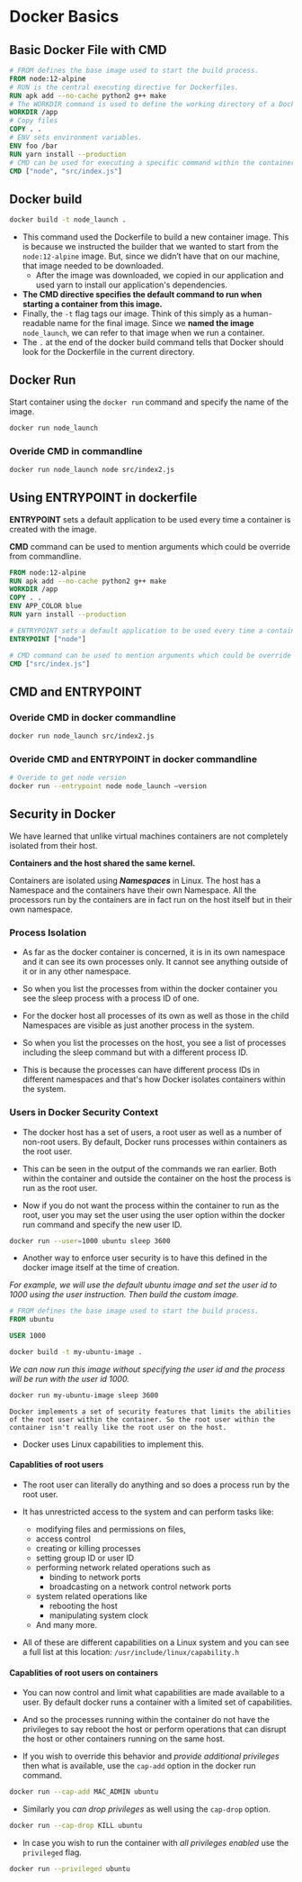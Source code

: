 # **Docker Basics**

## **Basic Docker File with CMD**
```dockerfile
# FROM defines the base image used to start the build process.
FROM node:12-alpine 
# RUN is the central executing directive for Dockerfiles.
RUN apk add --no-cache python2 g++ make
# The WORKDIR command is used to define the working directory of a Docker container at any given time. 
WORKDIR /app
# Copy files
COPY . .
# ENV sets environment variables.
ENV foo /bar
RUN yarn install --production
# CMD can be used for executing a specific command within the container.
CMD ["node", "src/index.js"]
```


## **Docker build**
```bash
docker build -t node_launch .
```

- This command used the Dockerfile to build a new container image. This is because we instructed the builder that we wanted to start from the `node:12-alpine` image. But, since we didn’t have that on our machine, that image needed to be downloaded.
  - After the image was downloaded, we copied in our application and used yarn to install our application's dependencies. 
- **The CMD directive specifies the default command to run when starting a container from this image.**
- Finally, the `-t` flag tags our image. Think of this simply as a human-readable name for the final image. Since we **named the image** `node_launch`, we can refer to that image when we run a container.
- The `.` at the end of the docker build command tells that Docker should look for the Dockerfile in the current directory.



## **Docker Run**
Start container using the `docker run` command and specify the name of the image.
```bash
docker run node_launch
```

### **Overide CMD in commandline** 
```bash
docker run node_launch node src/index2.js
```

## **Using ENTRYPOINT in dockerfile**

**ENTRYPOINT** sets a default application to be used every time a container is created with the image.

**CMD** command can be used to mention arguments which could be override from commandline.

```dockerfile
FROM node:12-alpine 
RUN apk add --no-cache python2 g++ make
WORKDIR /app
COPY . .
ENV APP_COLOR blue
RUN yarn install --production

# ENTRYPOINT sets a default application to be used every time a container is created with the image.
ENTRYPOINT ["node"]

# CMD command can be used to mention arguments which could be override from commandline.
CMD ["src/index.js"]
```


## **CMD and ENTRYPOINT**

### **Overide CMD in docker commandline** 
```bash
docker run node_launch src/index2.js
```

### **Overide CMD and ENTRYPOINT in docker commandline** 
```bash
# Overide to get node version
docker run --entrypoint node node_launch –version
```

## **Security in Docker** 

We have learned that unlike virtual machines containers are not completely isolated from their host.

**Containers and the host shared the same kernel.**


Containers are isolated using ***Namespaces*** in Linux. The host has a Namespace and the containers have their own Namespace. All the processors run by the containers are in fact run on the host itself but in their own namespace. 

### **Process Isolation**

- As far as the docker container is concerned, it is in its own namespace and it can see its own processes only. It cannot see anything outside of it or in any other namespace.

- So when you list the processes from within the docker container you see the sleep process with a process ID of one. 
  
- For the docker host all processes of its own as well as those in the child Namespaces are visible as just another process in the system.
  
- So when you list the processes on the host, you see a list of processes including the sleep command but with a different process ID.
  
- This is because the processes can have different process IDs in different namespaces and that's how Docker isolates containers within the system.

### **Users in Docker Security Context**
  
- The docker host has a set of users, a root user as well as a number of non-root users. By default, Docker runs processes within containers as the root user.

- This can be seen in the output of the commands we ran earlier. Both within the container and outside the container on the host the process is run as the root user.

- Now if you do not want the process within the container to run as the root, user you may set the user using the user option within the docker run command and specify the new user ID.

```bash
docker run --user=1000 ubuntu sleep 3600
```
- Another way to enforce user security is to have this defined in the docker image itself at the time of creation. 
  
*For example, we will use the default ubuntu image and set the user id to 1000 using the user instruction. Then build the custom image.*

```dockerfile
# FROM defines the base image used to start the build process.
FROM ubuntu

USER 1000
```

```bash
docker build -t my-ubuntu-image .
```
*We can now run this image without specifying the user id and the process will be run with the user id 1000.*
```bash
docker run my-ubuntu-image sleep 3600
```

`Docker implements a set of security features that limits the abilities of the root user within the container. So the root user within the container isn't really like the root user on the host.`

-  Docker uses Linux capabilities to implement this.

#### **Capablities of root users**
- The root user can literally do anything and so does a process run by the root user.
  
- It has unrestricted access to the system and can perform tasks like:
  - modifying files and permissions on files, 
  - access control
  - creating or killing processes
  - setting group ID or user ID
  - performing network related operations such as 
    - binding to network ports
    - broadcasting on a network control network ports
  - system related operations like 
    - rebooting the host
    - manipulating system clock
  - And many more.

- All of these are different capabilities on a Linux system and you can see a full list at this location: `/usr/include/linux/capability.h`

#### **Capablities of root users on containers**

- You can now control and limit what capabilities are made available to a user. By default docker runs a container with a limited set of capabilities.
  
- And so the processes running within the container do not have the privileges to say reboot the host or perform operations that can disrupt the host or other containers running on the same host.
  
- If you wish to override this behavior and *provide additional privileges* then what is available, use the `cap-add` option in the docker run command.
  
```bash
docker run --cap-add MAC_ADMIN ubuntu
```

- Similarly you *can drop privileges* as well using the `cap-drop` option.
  
```bash
docker run --cap-drop KILL ubuntu
```
  
- In case you wish to run the container with *all privileges enabled* use the `privileged` flag. 
  
```bash
docker run --privileged ubuntu
```